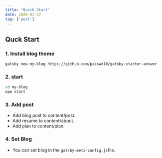 ```yaml
---
title: "Quick Start"
date: 2020-01-27
tag: ['post']
---
```


## Quck Start

### 1. Install blog theme

```bash
gatsby new my-blog https://github.com/passwd10/gatsby-starter-answer
```

### 2. start

```bash
cd my-blog
npm start
```

### 3. Add post

- Add blog post to content/post.
- Add resume to content/about.
- Add plan to content/plan.

### 4. Set Blog

- You can set blog in the `gatsby-meta-config.js`file.
